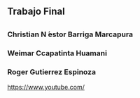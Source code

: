 ## Trabajo Final
##
### Christian N ́estor Barriga Marcapura
### Weimar Ccapatinta Huamani
### Roger Gutierrez Espinoza

https://www.youtube.com/
